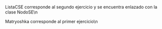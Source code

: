 ListaCSE corresponde al segundo ejercicio y se encuentra enlazado con la clase NodoSE\n

Matryoshka corresponde al primer ejercicio\n
